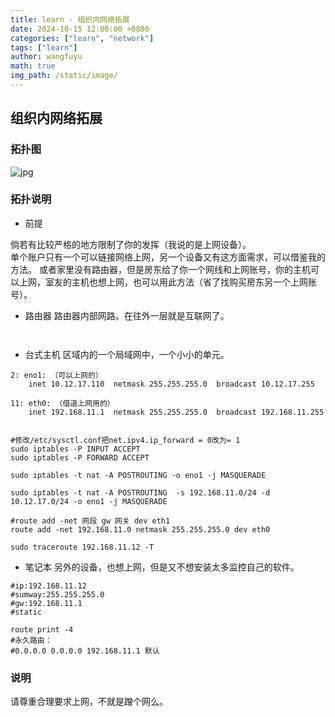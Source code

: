 ```yaml
---
title: learn - 组织内网络拓展
date: 2024-10-15 12:00:00 +0800
categories: ["learn", "network"]
tags: ["learn"]
author: wangfuyu
math: true 
img_path: /static/image/
---
```


## 组织内网络拓展

### 拓扑图

![jpg]({{site.images-path}}软路由图.drawio.png)

### 拓扑说明

- 前提

 倘若有比较严格的地方限制了你的发挥（我说的是上网设备）。  
单个账户只有一个可以链接网络上网，另一个设备又有这方面需求，可以借鉴我的方法。
  或者家里没有路由器，但是房东给了你一个网线和上网账号，你的主机可以上网，室友的主机也想上网，也可以用此方法（省了找购买房东另一个上网账号）。

- 路由器
路由器内部网路。在往外一层就是互联网了。
```shell


```
- 台式主机
区域内的一个局域网中，一个小小的单元。
```shell
2: eno1: （可以上网的）
    inet 10.12.17.110  netmask 255.255.255.0  broadcast 10.12.17.255
       
11: eth0: （借道上网用的）
    inet 192.168.11.1  netmask 255.255.255.0  broadcast 192.168.11.255


```
```shell
#修改/etc/sysctl.conf把net.ipv4.ip_forward = 0改为= 1
sudo iptables -P INPUT ACCEPT
sudo iptables -P FORWARD ACCEPT

sudo iptables -t nat -A POSTROUTING -o eno1 -j MASQUERADE

sudo iptables -t nat -A POSTROUTING  -s 192.168.11.0/24 -d 10.12.17.0/24 -o eno1 -j MASQUERADE

#route add -net 网段 gw 网关 dev eth1
route add -net 192.168.11.0 netmask 255.255.255.0 dev eth0

sudo traceroute 192.168.11.12 -T
```

- 笔记本
另外的设备，也想上网，但是又不想安装太多监控自己的软件。
```shell
#ip:192.168.11.12
#sumway:255.255.255.0
#gw:192.168.11.1
#static
```
```shell
route print -4
#永久路由：
#0.0.0.0 0.0.0.0 192.168.11.1 默认
```

### 说明

请尊重合理要求上网，不就是蹭个网么。
